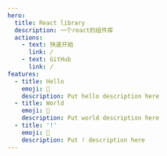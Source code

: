 ```yaml
---
hero:
  title: React library
  description: 一个react的组件库
  actions:
    - text: 快速开始
      link: /
    - text: GitHub
      link: /
features:
  - title: Hello
    emoji: 💎
    description: Put hello description here
  - title: World
    emoji: 🌈
    description: Put world description here
  - title: '!'
    emoji: 🚀
    description: Put ! description here
---
```


